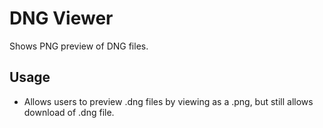 # DNG Viewer

Shows PNG preview of DNG files.

## Usage

- Allows users to preview .dng files by viewing as a .png, but still allows download of .dng file.
